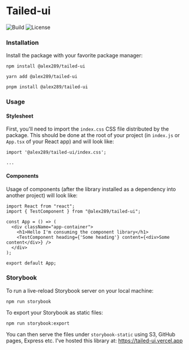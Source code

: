 # Tailed-ui

![Build](https://img.shields.io/github/actions/workflow/status/alex289/tailed-ui/release.yml?style=flat-square)
![License](https://img.shields.io/github/license/alex289/tailed-ui?style=flat-square)

### Installation

Install the package with your favorite package manager:

```
npm install @alex289/tailed-ui

yarn add @alex289/tailed-ui

pnpm install @alex289/tailed-ui
```

### Usage
#### Stylesheet

First, you'll need to import the `index.css` CSS file distributed by the package. This should be done at the root of your project (in `index.js` or `App.tsx` of your React app) and will look like:

```tsx
import '@alex289/tailed-ui/index.css';

...
```

#### Components

Usage of components (after the library installed as a dependency into another project) will look like:

```TSX
import React from "react";
import { TestComponent } from "@alex289/tailed-ui";

const App = () => (
  <div className="app-container">
    <h1>Hello I'm consuming the component library</h1>
    <TestComponent heading={'Some heading'} content={<div>Some content</div>} />
  </div>
);

export default App;
```

### Storybook

To run a live-reload Storybook server on your local machine:

```
npm run storybook
```

To export your Storybook as static files:

```
npm run storybook:export
```

You can then serve the files under `storybook-static` using S3, GitHub pages, Express etc. I've hosted this library at: https://tailed-ui.vercel.app
